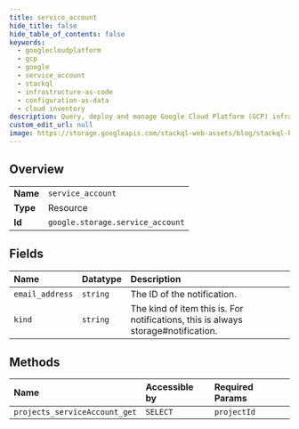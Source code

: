 ```yaml
---
title: service_account
hide_title: false
hide_table_of_contents: false
keywords:
  - googlecloudplatform
  - gcp
  - google
  - service_account
  - stackql
  - infrastructure-as-code
  - configuration-as-data
  - cloud inventory
description: Query, deploy and manage Google Cloud Platform (GCP) infrastructure and resources using SQL
custom_edit_url: null
image: https://storage.googleapis.com/stackql-web-assets/blog/stackql-blog-post-featured-image.png
---
```

  
    

## Overview
<table><tbody>
<tr><td><b>Name</b></td><td><code>service_account</code></td></tr>
<tr><td><b>Type</b></td><td>Resource</td></tr>
<tr><td><b>Id</b></td><td><code>google.storage.service_account</code></td></tr>
</tbody></table>

## Fields
| Name | Datatype | Description |
|:-----|:---------|:------------|
| `email_address` | `string` | The ID of the notification. |
| `kind` | `string` | The kind of item this is. For notifications, this is always storage#notification. |
## Methods
| Name | Accessible by | Required Params |
|:-----|:--------------|:----------------|
| `projects_serviceAccount_get` | `SELECT` | `projectId` |
